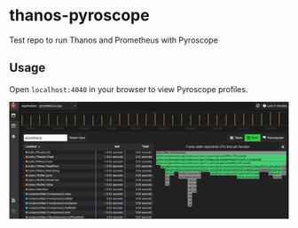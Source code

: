 # thanos-pyroscope
Test repo to run Thanos and Prometheus with Pyroscope

## Usage
Open `localhost:4040` in your browser to view Pyroscope profiles.

![pyroscope](./pyroscope.png)